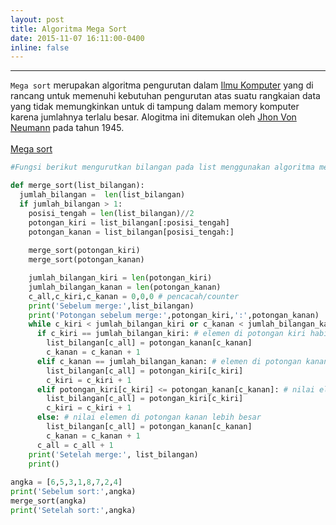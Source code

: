 ```yaml
---
layout: post
title: Algoritma Mega Sort
date: 2015-11-07 16:11:00-0400
inline: false
---
```


***
`Mega sort` merupakan algoritma pengurutan dalam [Ilmu Komputer](https://id.wikipedia.org/wiki/Ilmu_komputer) yang di rancang untuk memenuhi kebutuhan pengurutan atas suatu rangkaian data yang tidak memungkinkan untuk di tampung dalam memory komputer karena jumlahnya terlalu besar. Alogitma ini ditemukan oleh [Jhon Von Neumann](https://id.wikipedia.org/wiki/Arsitektur_von_Neumann#:~:text=John%20Van%20Neumann%20seorang%20ahli,Inggris%3A%20stored%20program%20concept) pada tahun 1945. <br> <br>
[Mega sort](/assets/img/Merge-sort-example-300px.gif)





```python
#Fungsi berikut mengurutkan bilangan pada list menggunakan algoritma merge sort

def merge_sort(list_bilangan):
  jumlah_bilangan =  len(list_bilangan)
  if jumlah_bilangan > 1:
    posisi_tengah = len(list_bilangan)//2
    potongan_kiri = list_bilangan[:posisi_tengah]
    potongan_kanan = list_bilangan[posisi_tengah:]
    
    merge_sort(potongan_kiri)
    merge_sort(potongan_kanan)

    jumlah_bilangan_kiri = len(potongan_kiri)
    jumlah_bilangan_kanan = len(potongan_kanan)
    c_all,c_kiri,c_kanan = 0,0,0 # pencacah/counter
    print('Sebelum merge:',list_bilangan)  
    print('Potongan sebelum merge:',potongan_kiri,':',potongan_kanan)
    while c_kiri < jumlah_bilangan_kiri or c_kanan < jumlah_bilangan_kanan:
      if c_kiri == jumlah_bilangan_kiri: # elemen di potongan kiri habis
        list_bilangan[c_all] = potongan_kanan[c_kanan]
        c_kanan = c_kanan + 1
      elif c_kanan == jumlah_bilangan_kanan: # elemen di potongan kanan habis
        list_bilangan[c_all] = potongan_kiri[c_kiri]
        c_kiri = c_kiri + 1
      elif potongan_kiri[c_kiri] <= potongan_kanan[c_kanan]: # nilai elemen di potongan kiri lebih kecil
        list_bilangan[c_all] = potongan_kiri[c_kiri]
        c_kiri = c_kiri + 1
      else: # nilai elemen di potongan kanan lebih besar
        list_bilangan[c_all] = potongan_kanan[c_kanan]
        c_kanan = c_kanan + 1
      c_all = c_all + 1
    print('Setelah merge:', list_bilangan)
    print()
          
angka = [6,5,3,1,8,7,2,4]
print('Sebelum sort:',angka)
merge_sort(angka)
print('Setelah sort:',angka)
```